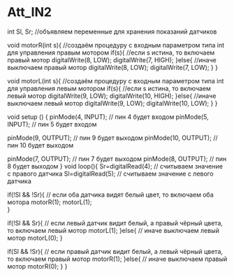 # Att_IN2
int Sl, Sr; //объявляем переменные для хранения показаний датчиков

void motorR(int s){ //создаём процедуру с входным параметром типа int для управления правым мотором
  if(s){ //если s истина, то включаем правый мотор
    digitalWrite(8, LOW);
    digitalWrite(7, HIGH);
  }else{ //иначе выключаем правый мотор 
    digitalWrite(8, LOW);
    digitalWrite(7, LOW);
  }
}

void motorL(int s){ //создаём процедуру с входным параметром типа int для управления левым мотором
  if(s){ //если s истина, то включаем левый мотор
    digitalWrite(9, LOW);
    digitalWrite(10, HIGH);
  }else{ //иначе выключаем левый мотор
    digitalWrite(9, LOW);
    digitalWrite(10, LOW);
  }
}


void setup () {
  pinMode(4, INPUT); // пин 4 будет входом
  pinMode(5, INPUT); // пин 5 будет входом

  pinMode(9, OUTPUT); // пин 9 будет выходом
  pinMode(10, OUTPUT); // пин 10 будет выходом

  pinMode(7, OUTPUT); // пин 7 будет выходом
  pinMode(8, OUTPUT); // пин 8 будет выходом
}
void loop(){
  Sr=digitalRead(4); // считываем значение с правого датчика
  Sl=digitalRead(5); // считываем значение с левого датчика
 
  if(!Sl && !Sr){ // если оба датчика видят белый цвет, то включаем оба мотора
    motorR(1);
    motorL(1);  
   }

  if(!Sl && Sr){ // если левый датчик видит белый, а правый чёрный цвета, то включаем левый мотор
    motorL(1); 
  }else{ // иначе выключаем левый мотор
    motorL(0);
  }

  if(Sl && !Sr){ // если правый датчик видит белый, а левый чёрный цвета, то включаем правый мотор
    motorR(1);
  }else{ // иначе выключаем правый мотор
    motorR(0);
  }
}
